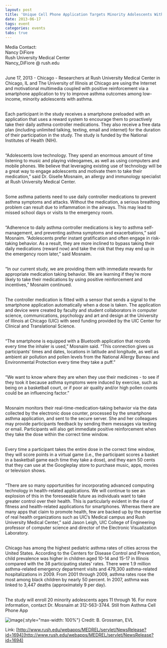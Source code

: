 ```yaml
---
layout: post
title: 'Unique Cell Phone Application Targets Minority Adolescents With Asthma to Reduce Exacerbations, Emergency Room Visits'
date: 2013-06-17
tags: event
categories: events
tabs: true
---
```


Media Contact:<br>
Nancy DiFiore<br>
Rush University Medical Center<br>
Nancy_DiFiore @ rush.edu<br><br>

June 17, 2013 - Chicago - Researchers at Rush University Medical Center in Chicago, IL and The University of Illinois at Chicago are using the Internet and motivational multimedia coupled with positive reinforcement via a smartphone application to try to improve asthma outcomes among low-income, minority adolescents with asthma.<br><br>

Each participant in the study receives a smartphone preloaded with an application that uses a reward system to encourage them to proactively take their daily asthma controller medications. They also receive a free data plan (including unlimited talking, texting, email and internet) for the duration of their participation in the study. The study is funded by the National Institutes of Health (NIH).<br><br>

&ldquo;Adolescents love technology. They spend an enormous amount of time listening to music and playing videogames, as well as using computers and mobile phones. We believe that leveraging existing use of technology will be a great way to engage adolescents and motivate them to take their medication,&rdquo; said Dr. Giselle Mosnaim, an allergy and immunology specialist at Rush University Medical Center.<br><br>

Some asthma patients need to use daily controller medications to prevent asthma symptoms and attacks. Without the medication, a serious breathing problem can result due to inflammation in the airways. This may lead to missed school days or visits to the emergency room.<br><br>

&ldquo;Adherence to daily asthma controller medications is key to asthma self-management, and preventing asthma symptoms and exacerbations,&rdquo; said Mosnaim. &ldquo;Adolescents prefer instant gratification and often engage in risk-taking behavior. As a result, they are more inclined to bypass taking their daily medications (reward now) and take the risk that they may end up in the emergency room later,&rdquo; said Mosnaim.<br><br>

&ldquo;In our current study, we are providing them with immediate rewards for appropriate medication taking behavior. We are learning if they&rsquo;re more likely to take their medications by using positive reinforcement and incentives,&rdquo; Mosnaim continued.<br><br>

The controller medication is fitted with a sensor that sends a signal to the smartphone application automatically when a dose is taken. The application and device were created by faculty and student collaborators in computer science, communications, psychology and art and design at the University of Illinois at Chicago (UIC) with seed funding provided by the UIC Center for Clinical and Translational Science.<br><br>

&ldquo;The smartphone is equipped with a Bluetooth application that records every time the inhaler is used,&rdquo; Mosnaim said. &ldquo;This connection gives us participants&rsquo; times and dates, locations in latitude and longitude, as well as ambient air pollution and pollen levels from the National Allergy Bureau and Environmental Protection every time they take a puff.&rdquo;<br><br>

&ldquo;We want to know where they are when they use their medicines - to see if they took it because asthma symptoms were induced by exercise, such as being on a basketball court, or if poor air quality and/or high pollen counts could be an influencing factor.&rdquo;<br><br>

Mosnaim monitors their real-time-medication-taking behavior via the data collected by the electronic dose counter, processed by the smartphone asthma application, and sent to the secure server. She and her colleagues may provide participants feedback by sending them messages via texting or email. Participants will also get immediate positive reinforcement when they take the dose within the correct time window.<br><br>

Every time a participant takes the entire dose in the correct time window, they will score points in a virtual game (i.e., the participant scores a basket in a basketball game each time they take a dose), and they earn 50 cents that they can use at the Googleplay store to purchase music, apps, movies or television shows.<br><br>

&ldquo;There are so many opportunities for incorporating advanced computing technology in health-related applications. We will continue to see an explosion of this in the foreseeable future as individuals want to take greater control over their health. This is particularly evident in the rise of fitness and health-related applications for smartphones. Whereas there are many apps that claim to promote health, few are backed up by the expertise of real health organizations such as UIC&rsquo;s Medical campus and Rush University Medical Center,&rdquo; said Jason Leigh, UIC College of Engineering professor of computer science and director of the Electronic Visualization Laboratory.<br><br>

Chicago has among the highest pediatric asthma rates of cities across the United States. According to the Centers for Disease Control and Prevention, child prevalence was higher in children aged 10-14 and 15-17 in Illinois compared with the 38 participating states&rsquo; rates. There were 1.9 million asthma-related emergency department visits and 479,300 asthma-related hospitalizations in 2009. From 2001 through 2009, asthma rates rose the most among black children by nearly 50 percent. In 2007, asthma was linked to 3,447 deaths (approximately 9 per day).<br><br>

The study will enroll 20 minority adolescents ages 11 through 16. For more information, contact Dr. Mosnaim at 312-563-3744.
Still from Asthma Cell Phone App

![image](https://www.evl.uic.edu/output/originals/asthmaappimage3.png-srcw.jpg){:style="max-width: 100%"}
Credit: B. Grossman, EVL


Link: [http://www.rush.edu/webapps/MEDREL/servlet/NewsRelease?id=1694](http://www.rush.edu/webapps/MEDREL/servlet/NewsRelease?id=1694)
